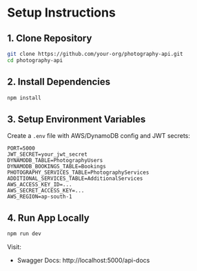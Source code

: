 # Setup Instructions

## 1. Clone Repository

```bash
git clone https://github.com/your-org/photography-api.git
cd photography-api
```

## 2. Install Dependencies

```bash
npm install
```

## 3. Setup Environment Variables

Create a `.env` file with AWS/DynamoDB config and JWT secrets:

```
PORT=5000
JWT_SECRET=your_jwt_secret
DYNAMODB_TABLE=PhotographyUsers
DYNAMODB_BOOKINGS_TABLE=Bookings
PHOTOGRAPHY_SERVICES_TABLE=PhotographyServices
ADDITIONAL_SERVICES_TABLE=AdditionalServices
AWS_ACCESS_KEY_ID=...
AWS_SECRET_ACCESS_KEY=...
AWS_REGION=ap-south-1
```

## 4. Run App Locally

```bash
npm run dev
```

Visit:
- Swagger Docs: http://localhost:5000/api-docs